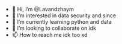 - 👋 Hi, I’m @Lavandzhaym
- 👀 I’m interested in data security and since
- 🌱 I’m currently learning python and data 
- 💞️ I’m looking to collaborate on idk
- 📫 How to reach me idk too xd

<!---
Lavandzhaym/Lavandzhaym is a ✨ special ✨ repository because its `README.md` (this file) appears on your GitHub profile.
You can click the Preview link to take a look at your changes.
--->
